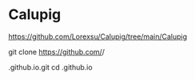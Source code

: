 # Calupig
https://github.com/Lorexsu/Calupig/tree/main/Calupig

git clone https://github.com/<Lorexsu>/<calupig><tree><main><Calupig>.github.io.git
cd <username>.github.io

